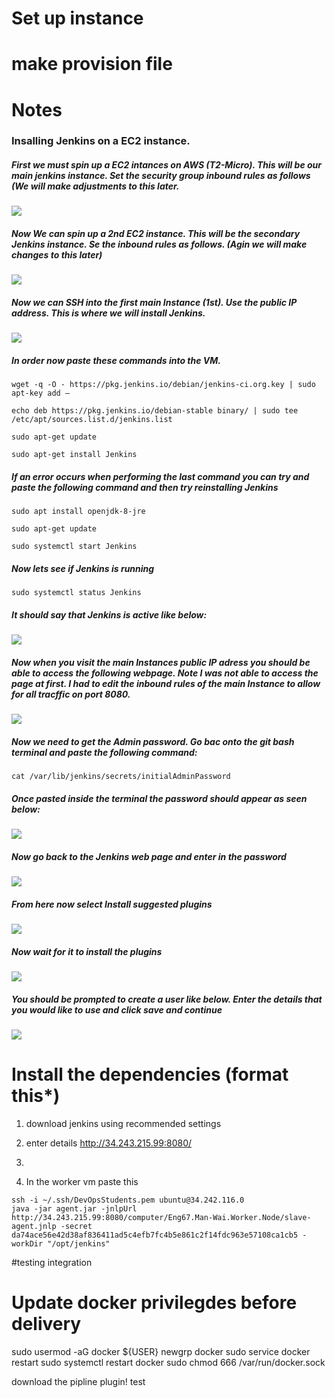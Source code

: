 # Set up instance

# make provision file


# Notes


### Insalling Jenkins on a EC2 instance.

##### First we must spin up a EC2 intances on AWS (T2-Micro). This will be our main jenkins instance. Set the security group inbound rules as follows (We will make adjustments to this later.

![](images/1.png)

##### Now We can spin up a 2nd EC2 instance. This will be the secondary Jenkins instance. Se the inbound rules as follows. (Agin we will make changes to this later)

![](images/2.png)


##### Now we can SSH into the first main Instance (1st). Use the public IP address. This is where we will install Jenkins.

![](images/3.png)

##### In order now paste these commands into the VM.
```
wget -q -O - https://pkg.jenkins.io/debian/jenkins-ci.org.key | sudo apt-key add –
```
```
echo deb https://pkg.jenkins.io/debian-stable binary/ | sudo tee /etc/apt/sources.list.d/jenkins.list
```
```
sudo apt-get update
```
```
sudo apt-get install Jenkins
```

##### If an error occurs when performing the last command you can try and paste the following command and then try reinstalling Jenkins

```
sudo apt install openjdk-8-jre
```
```
sudo apt-get update
```
```
sudo systemctl start Jenkins
```
##### Now lets see if Jenkins is running

```
sudo systemctl status Jenkins
```
##### It should say that Jenkins is active like below:

![](images/4.png)

##### Now when you visit the main Instances public IP adress you should be able to access the following webpage. Note I was not able to access the page at first. I had to edit the inbound rules of the main Instance to allow for all tracffic on port 8080.

![](images/5.png)

##### Now we need to get the Admin password. Go bac onto the git bash terminal and paste the following command:
```
cat /var/lib/jenkins/secrets/initialAdminPassword
```
##### Once pasted inside the terminal the password should appear as seen below:

![](images/6.png)

##### Now go back to the Jenkins web page and enter in the password

![](images/7.png)

##### From here now select Install suggested plugins

![](images/8.png)

##### Now wait for it to install the plugins

![](images/9.png)

##### You should be prompted to create a user like below. Enter the details that you would like to use and click save and continue

![](images/10.png)


# Install the dependencies (format this*) 

1) download jenkins using recommended settings

2) enter details http://34.243.215.99:8080/

4) 
3) In the worker vm paste this
``` 
ssh -i ~/.ssh/DevOpsStudents.pem ubuntu@34.242.116.0
java -jar agent.jar -jnlpUrl http://34.243.215.99:8080/computer/Eng67.Man-Wai.Worker.Node/slave-agent.jnlp -secret da74ace56e42d38af836411ad5c4efb7fc4b5e861c2f14fdc963e57108ca1cb5 -workDir "/opt/jenkins"
```

#testing integration

# Update docker privilegdes before delivery
sudo usermod -aG docker ${USER}
newgrp docker
sudo service docker restart
sudo systemctl restart docker
sudo chmod 666 /var/run/docker.sock

download the pipline plugin!
test
